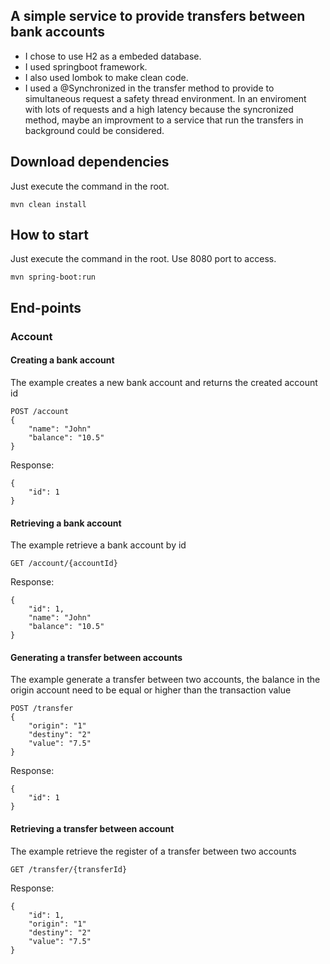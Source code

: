## A simple service to provide transfers between bank accounts

* I chose to use H2 as a embeded database.
* I used springboot framework.
* I also used lombok to make clean code.
* I used a @Synchronized in the transfer method to provide to simultaneous request a safety thread environment. In an enviroment with lots of requests and a high latency because the syncronized method, maybe an improvment to a service that run the transfers in background could be considered.

## Download dependencies
Just execute the command in the root.

    mvn clean install

## How to start
Just execute the command in the root. Use 8080 port to access.

    mvn spring-boot:run

## End-points

### Account

#### Creating a bank account

The example creates a new bank account and returns the created account id

    POST /account
    {
        "name": "John"
        "balance": "10.5"
    }

Response:

    {
        "id": 1
    }
    
#### Retrieving a bank account

The example retrieve a bank account by id

    GET /account/{accountId}
    
Response:

    {
        "id": 1,
        "name": "John"
        "balance": "10.5"
    }
    
#### Generating a transfer between accounts

The example generate a transfer between two accounts, the balance in the origin account need to be equal or higher than the transaction value

    POST /transfer
    {
        "origin": "1"
        "destiny": "2"
        "value": "7.5"
    }
    
Response:

    {
        "id": 1
    }
    
#### Retrieving a transfer between account

The example retrieve the register of a transfer between two accounts

    GET /transfer/{transferId}
    
Response:

    {
        "id": 1,
        "origin": "1"
        "destiny": "2"
        "value": "7.5"
    }